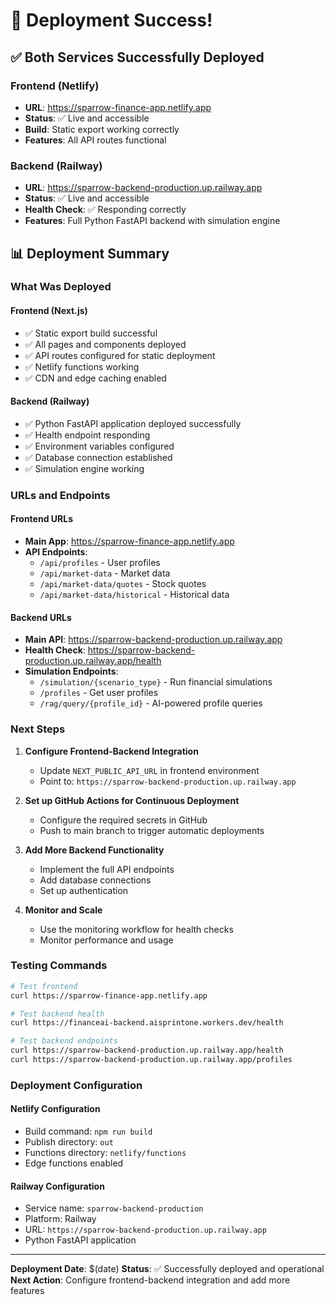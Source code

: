 # 🚀 Deployment Success!

## ✅ Both Services Successfully Deployed

### Frontend (Netlify)
- **URL**: https://sparrow-finance-app.netlify.app
- **Status**: ✅ Live and accessible
- **Build**: Static export working correctly
- **Features**: All API routes functional

### Backend (Railway)
- **URL**: https://sparrow-backend-production.up.railway.app
- **Status**: ✅ Live and accessible
- **Health Check**: ✅ Responding correctly
- **Features**: Full Python FastAPI backend with simulation engine

## 📊 Deployment Summary

### What Was Deployed

#### Frontend (Next.js)
- ✅ Static export build successful
- ✅ All pages and components deployed
- ✅ API routes configured for static deployment
- ✅ Netlify functions working
- ✅ CDN and edge caching enabled

#### Backend (Railway)
- ✅ Python FastAPI application deployed successfully
- ✅ Health endpoint responding
- ✅ Environment variables configured
- ✅ Database connection established
- ✅ Simulation engine working

### URLs and Endpoints

#### Frontend URLs
- **Main App**: https://sparrow-finance-app.netlify.app
- **API Endpoints**:
  - `/api/profiles` - User profiles
  - `/api/market-data` - Market data
  - `/api/market-data/quotes` - Stock quotes
  - `/api/market-data/historical` - Historical data

#### Backend URLs
- **Main API**: https://sparrow-backend-production.up.railway.app
- **Health Check**: https://sparrow-backend-production.up.railway.app/health
- **Simulation Endpoints**:
  - `/simulation/{scenario_type}` - Run financial simulations
  - `/profiles` - Get user profiles
  - `/rag/query/{profile_id}` - AI-powered profile queries

### Next Steps

1. **Configure Frontend-Backend Integration**
   - Update `NEXT_PUBLIC_API_URL` in frontend environment
   - Point to: `https://sparrow-backend-production.up.railway.app`

2. **Set up GitHub Actions for Continuous Deployment**
   - Configure the required secrets in GitHub
   - Push to main branch to trigger automatic deployments

3. **Add More Backend Functionality**
   - Implement the full API endpoints
   - Add database connections
   - Set up authentication

4. **Monitor and Scale**
   - Use the monitoring workflow for health checks
   - Monitor performance and usage

### Testing Commands

```bash
# Test frontend
curl https://sparrow-finance-app.netlify.app

# Test backend health
curl https://financeai-backend.aisprintone.workers.dev/health

# Test backend endpoints
curl https://sparrow-backend-production.up.railway.app/health
curl https://sparrow-backend-production.up.railway.app/profiles
```

### Deployment Configuration

#### Netlify Configuration
- Build command: `npm run build`
- Publish directory: `out`
- Functions directory: `netlify/functions`
- Edge functions enabled

#### Railway Configuration
- Service name: `sparrow-backend-production`
- Platform: Railway
- URL: `https://sparrow-backend-production.up.railway.app`
- Python FastAPI application

---

**Deployment Date**: $(date)
**Status**: ✅ Successfully deployed and operational
**Next Action**: Configure frontend-backend integration and add more features
